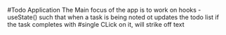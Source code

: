 #Todo Application
The Main focus of the app is to work on hooks - useState()
such that when a task is being noted ot updates the todo list
if the task completes with #single CLick on it, will strike off text
